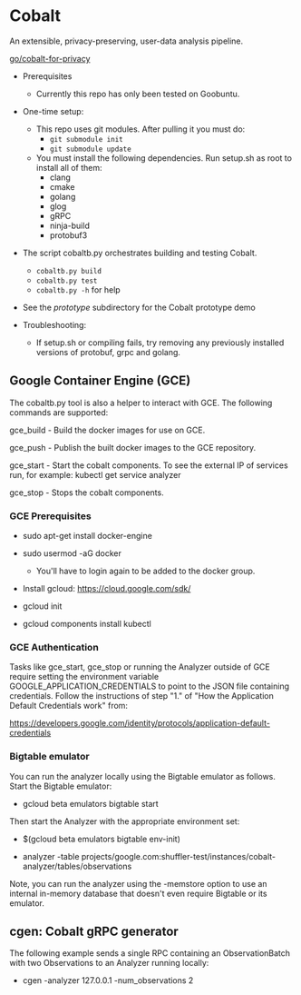 # Cobalt
An extensible, privacy-preserving, user-data analysis pipeline.

[go/cobalt-for-privacy](https://goto.google.com/cobalt-for-privacy)

* Prerequisites
  * Currently this repo has only been tested on Goobuntu.

* One-time setup:
  * This repo uses git modules. After pulling it you must do:
    * `git submodule init`
    * `git submodule update`
  * You must install the following dependencies. Run setup.sh as root to install
  all of them:
    * clang
    * cmake
    * golang
    * glog
    * gRPC
    * ninja-build
    * protobuf3

* The script cobaltb.py orchestrates building and testing Cobalt.
  * `cobaltb.py build`
  * `cobaltb.py test`
  * `cobaltb.py -h` for help

* See the *prototype* subdirectory for the Cobalt prototype demo

* Troubleshooting:
  * If setup.sh or compiling fails, try removing any previously installed
    versions of protobuf, grpc and golang.

## Google Container Engine (GCE)

The cobaltb.py tool is also a helper to interact with GCE.  The following
commands are supported:

gce\_build   - Build the docker images for use on GCE.

gce\_push    - Publish the built docker images to the GCE repository.

gce\_start   - Start the cobalt components.  To see the external IP of services
               run, for example: kubectl get service analyzer

gce\_stop    - Stops the cobalt components.

### GCE Prerequisites

* sudo apt-get install docker-engine

* sudo usermod -aG docker
  * You'll have to login again to be added to the docker group.

* Install gcloud: https://cloud.google.com/sdk/

* gcloud init

* gcloud components install kubectl

### GCE Authentication

Tasks like gce\_start, gce\_stop or running the Analyzer outside of GCE require
setting the environment variable GOOGLE\_APPLICATION\_CREDENTIALS to point to
the JSON file containing credentials.  Follow the instructions of step "1." of
"How the Application Default Credentials work" from:

<https://developers.google.com/identity/protocols/application-default-credentials>

### Bigtable emulator

You can run the analyzer locally using the Bigtable emulator as follows.  Start
the Bigtable emulator:

* gcloud beta emulators bigtable start

Then start the Analyzer with the appropriate environment set:

* $(gcloud beta emulators bigtable env-init)

* analyzer -table projects/google.com:shuffler-test/instances/cobalt-analyzer/tables/observations

Note, you can run the analyzer using the -memstore option to use an internal
in-memory database that doesn't even require Bigtable or its emulator.

## cgen: Cobalt gRPC generator

The following example sends a single RPC containing an ObservationBatch with two
Observations to an Analyzer running locally:

* cgen -analyzer 127.0.0.1 -num\_observations 2
